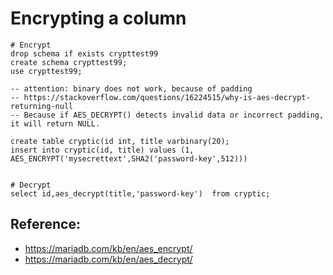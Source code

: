 # Encrypting a column 

```
# Encrypt 
drop schema if exists crypttest99
create schema crypttest99;
use crypttest99;

-- attention: binary does not work, because of padding 
-- https://stackoverflow.com/questions/16224515/why-is-aes-decrypt-returning-null
-- Because if AES_DECRYPT() detects invalid data or incorrect padding, it will return NULL.

create table cryptic(id int, title varbinary(20);
insert into cryptic(id, title) values (1, AES_ENCRYPT('mysecrettext',SHA2('password-key',512))) 


```

```
# Decrypt 
select id,aes_decrypt(title,'password-key')  from cryptic;

```

## Reference:

 * https://mariadb.com/kb/en/aes_encrypt/
 * https://mariadb.com/kb/en/aes_decrypt/
